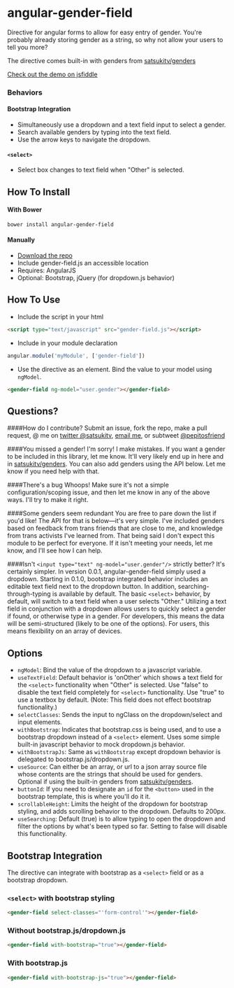 # angular-gender-field
Directive for angular forms to allow for easy entry of gender. You're probably already storing gender as a string, so why not allow your users to tell you more?

The directive comes built-in with genders from [satsukitv/genders](https://github.com/satsukitv/genders)

[Check out the demo on jsfiddle](https://jsfiddle.net/satsukitv/mb6tmf3q/)

### Behaviors

#### Bootstrap Integration
* Simultaneously use a dropdown and a text field input to select a gender.
* Search available genders by typing into the text field.
* Use the arrow keys to navigate the dropdown.
#### `<select>`
* Select box changes to text field when "Other" is selected.

## How To Install

#### With Bower

`bower install angular-gender-field`

#### Manually

* [Download the repo](https://github.com/bower/bower.json-spec/archive/master.zip)
* Include gender-field.js an accessible location
* Requires: AngularJS
* Optional: Bootstrap, jQuery (for dropdown.js behavior)

## How To Use
* Include the script in your html
```html
<script type="text/javascript" src="gender-field.js"></script>
```
* Include in your module declaration
```javascript
angular.module('myModule', ['gender-field'])
```
* Use the directive as an element. Bind the value to your model using `ngModel`.
```html
<gender-field ng-model="user.gender"></gender-field>
```

## Questions?
####How do I contribute?
Submit an issue, fork the repo, make a pull request, @ me on [twitter @satsukitv](http://twitter.com/satsukitv), [email me](mailto:me@satsuki.tv), or subtweet [@pepitosfriend](http://twitter.com/pepitosfriend)

####You missed a gender!
I'm sorry! I make mistakes. If you want a gender to be included in this library, let me know. It'll very likely end up in here and in [satsukitv/genders](https://github.com/satsukitv/genders). You can also add genders using the API below. Let me know if you need help with that.

####There's a bug
Whoops! Make sure it's not a simple configuration/scoping issue, and then let me know in any of the above ways. I'll try to make it right. 

####Some genders seem redundant
You are free to pare down the list if you'd like! The API for that is below&mdash;it's very simple. I've included genders based on feedback from trans friends that are close to me, and knowledge from trans activists I've learned from. That being said I don't expect this module to be perfect for everyone. If it isn't meeting your needs, let me know, and I'll see how I can help.

####Isn't `<input type="text" ng-model="user.gender"/>` strictly better?
It's certainly simpler. In version 0.0.1, angular-gender-field simply used a dropdown. Starting in 0.1.0, bootstrap integrated behavior includes an editable text field next to the dropdown button. In addition, searching-through-typing is available by default. The basic `<select>` behavior, by default, will switch to a text field when a user selects "Other."  Utilizing a text field in conjunction with a dropdown allows users to quickly select a gender if found, or otherwise type in a gender. For developers, this means the data will be semi-structured (likely to be one of the options). For users, this means flexibility on an array of devices.

## Options
* `ngModel`: Bind the value of the dropdown to a javascript variable.
* `useTextField`: Default behavior is 'onOther' which shows a text field for the `<select>` functionality when "Other" is selected. Use "false" to disable the text field completely for `<select>` functionality. Use "true" to use a textbox by default. (Note: This field does not effect bootstrap functionality.)
* `selectClasses`: Sends the input to ngClass on the dropdown/select and input elements.
* `withBootstrap`: Indicates that bootstrap.css is being used, and to use a bootstrap dropdown instead of a `<select>` element. Uses some simple built-in javascript behavior to mock dropdown.js behavior.
* `withBootstrapJs`: Same as `withBootstrap` except dropdown behavior is delegated to bootstrap.js/dropdown.js.
* `useSource`: Can either be an array, or url to a json array source file whose contents are the strings that should be used for genders. Optional if using the built-in genders from [satsukitv/genders](https://github.com/satsukitv/genders).
* `buttonId`: If you need to designate an `id` for the `<button>` used in the bootstrap template, this is where you'll do it it.
* `scrollableHeight`: Limits the height of the dropdown for bootstrap styling, and adds scrolling behavior to the dropdown. Defaults to 200px.
* `useSearching`: Default (true) is to allow typing to open the dropdown and filter the options by what's been typed so far. Setting to false will disable this functionality.

## Bootstrap Integration
The directive can integrate with bootstrap as a `<select>` field or as a bootstrap dropdown.

### `<select>` with bootstrap styling
```html
<gender-field select-classes="'form-control'"></gender-field>
```

### Without bootstrap.js/dropdown.js
```html
<gender-field with-bootstrap="true"></gender-field>
```

### With bootstrap.js
```html
<gender-field with-bootstrap-js="true"></gender-field>
```